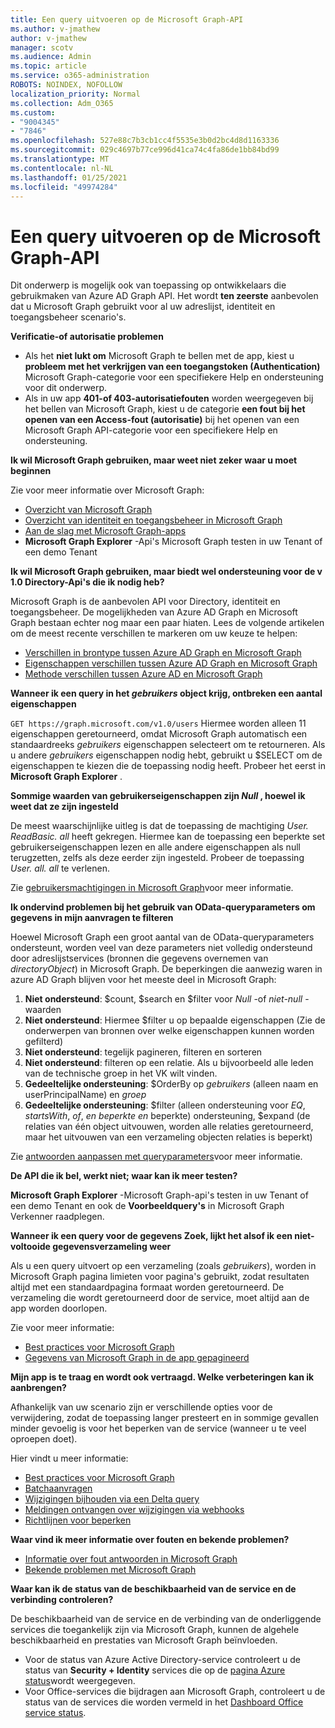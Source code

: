 ```yaml
---
title: Een query uitvoeren op de Microsoft Graph-API
ms.author: v-jmathew
author: v-jmathew
manager: scotv
ms.audience: Admin
ms.topic: article
ms.service: o365-administration
ROBOTS: NOINDEX, NOFOLLOW
localization_priority: Normal
ms.collection: Adm_O365
ms.custom:
- "9004345"
- "7846"
ms.openlocfilehash: 527e88c7b3cb1cc4f5535e3b0d2bc4d8d1163336
ms.sourcegitcommit: 029c4697b77ce996d41ca74c4fa86de1bb84bd99
ms.translationtype: MT
ms.contentlocale: nl-NL
ms.lasthandoff: 01/25/2021
ms.locfileid: "49974284"
---
```

# <a name="querying-the-microsoft-graph-api"></a>Een query uitvoeren op de Microsoft Graph-API

Dit onderwerp is mogelijk ook van toepassing op ontwikkelaars die gebruikmaken van Azure AD Graph API. Het wordt **ten zeerste** aanbevolen dat u Microsoft Graph gebruikt voor al uw adreslijst, identiteit en toegangsbeheer scenario's.

**Verificatie-of autorisatie problemen**

- Als het **niet lukt om** Microsoft Graph te bellen met de app, kiest u **probleem met het verkrijgen van een toegangstoken (Authentication)** Microsoft Graph-categorie voor een specifiekere Help en ondersteuning voor dit onderwerp.
- Als in uw app **401-of 403-autorisatiefouten** worden weergegeven bij het bellen van Microsoft Graph, kiest u de categorie **een fout bij het openen van een Access-fout (autorisatie)** bij het openen van een Microsoft Graph API-categorie voor een specifiekere Help en ondersteuning.

**Ik wil Microsoft Graph gebruiken, maar weet niet zeker waar u moet beginnen**

Zie voor meer informatie over Microsoft Graph:

- [Overzicht van Microsoft Graph](https://docs.microsoft.com/graph/overview)
- [Overzicht van identiteit en toegangsbeheer in Microsoft Graph](https://docs.microsoft.com/graph/azuread-identity-access-management-concept-overview)
- [Aan de slag met Microsoft Graph-apps](https://docs.microsoft.com/graph/)
- **Microsoft Graph Explorer** -Api's Microsoft Graph testen in uw Tenant of een demo Tenant

**Ik wil Microsoft Graph gebruiken, maar biedt wel ondersteuning voor de v 1.0 Directory-Api's die ik nodig heb?**

Microsoft Graph is de aanbevolen API voor Directory, identiteit en toegangsbeheer. De mogelijkheden van Azure AD Graph en Microsoft Graph bestaan echter nog maar een paar hiaten. Lees de volgende artikelen om de meest recente verschillen te markeren om uw keuze te helpen:

- [Verschillen in brontype tussen Azure AD Graph en Microsoft Graph](https://docs.microsoft.com/graph/migrate-azure-ad-graph-resource-differences)
- [Eigenschappen verschillen tussen Azure AD Graph en Microsoft Graph](https://docs.microsoft.com/graph/migrate-azure-ad-graph-property-differences)
- [Methode verschillen tussen Azure AD en Microsoft Graph](https://docs.microsoft.com/graph/migrate-azure-ad-graph-method-differences)

**Wanneer ik een query in het *gebruikers* object krijg, ontbreken een aantal eigenschappen**

`GET https://graph.microsoft.com/v1.0/users` Hiermee worden alleen 11 eigenschappen geretourneerd, omdat Microsoft Graph automatisch een standaardreeks *gebruikers* eigenschappen selecteert om te retourneren. Als u andere *gebruikers* eigenschappen nodig hebt, gebruikt u $SELECT om de eigenschappen te kiezen die de toepassing nodig heeft. Probeer het eerst in **Microsoft Graph Explorer** .

**Sommige waarden van gebruikerseigenschappen zijn *Null* , hoewel ik weet dat ze zijn ingesteld**

De meest waarschijnlijke uitleg is dat de toepassing de machtiging *User. ReadBasic. all* heeft gekregen. Hiermee kan de toepassing een beperkte set gebruikerseigenschappen lezen en alle andere eigenschappen als null terugzetten, zelfs als deze eerder zijn ingesteld. Probeer de toepassing *User. all. all* te verlenen.

Zie [gebruikersmachtigingen in Microsoft Graph](https://docs.microsoft.com/graph/permissions-reference#user-permissions)voor meer informatie.

**Ik ondervind problemen bij het gebruik van OData-queryparameters om gegevens in mijn aanvragen te filteren**

Hoewel Microsoft Graph een groot aantal van de OData-queryparameters ondersteunt, worden veel van deze parameters niet volledig ondersteund door adreslijstservices (bronnen die gegevens overnemen van *directoryObject*) in Microsoft Graph. De beperkingen die aanwezig waren in azure AD Graph blijven voor het meeste deel in Microsoft Graph:

1. **Niet ondersteund**: $count, $search en $filter voor *Null* -of *niet-null* -waarden
2. **Niet ondersteund**: Hiermee $filter u op bepaalde eigenschappen (Zie de onderwerpen van bronnen over welke eigenschappen kunnen worden gefilterd)
3. **Niet ondersteund**: tegelijk pagineren, filteren en sorteren
4. **Niet ondersteund**: filteren op een relatie. Als u bijvoorbeeld alle leden van de technische groep in het VK wilt vinden.
5. **Gedeeltelijke ondersteuning**: $OrderBy op *gebruikers* (alleen naam en userPrincipalName) en *groep*
6. **Gedeeltelijke ondersteuning**: $filter (alleen ondersteuning voor *EQ*, *startsWith*, *of*, *en* *beperkte en* beperkte) ondersteuning, $expand (de relaties van één object uitvouwen, worden alle relaties geretourneerd, maar het uitvouwen van een verzameling objecten relaties is beperkt)

Zie [antwoorden aanpassen met queryparameters](https://docs.microsoft.com/graph/query-parameters)voor meer informatie.

**De API die ik bel, werkt niet; waar kan ik meer testen?**

**Microsoft Graph Explorer** -Microsoft Graph-api's testen in uw Tenant of een demo Tenant en ook de **Voorbeeldquery's** in Microsoft Graph Verkenner raadplegen.

**Wanneer ik een query voor de gegevens Zoek, lijkt het alsof ik een niet-voltooide gegevensverzameling weer**

Als u een query uitvoert op een verzameling (zoals *gebruikers*), worden in Microsoft Graph pagina limieten voor pagina's gebruikt, zodat resultaten altijd met een standaardpagina formaat worden geretourneerd. De verzameling die wordt geretourneerd door de service, moet altijd aan de app worden doorlopen.

Zie voor meer informatie:

- [Best practices voor Microsoft Graph](https://docs.microsoft.com/graph/best-practices-concept)
- [Gegevens van Microsoft Graph in de app gepagineerd](https://docs.microsoft.com/graph/paging)

**Mijn app is te traag en wordt ook vertraagd. Welke verbeteringen kan ik aanbrengen?**

Afhankelijk van uw scenario zijn er verschillende opties voor de verwijdering, zodat de toepassing langer presteert en in sommige gevallen minder gevoelig is voor het beperken van de service (wanneer u te veel oproepen doet).

Hier vindt u meer informatie:

- [Best practices voor Microsoft Graph](https://docs.microsoft.com/graph/best-practices-concept)
- [Batchaanvragen](https://docs.microsoft.com/graph/json-batching)
- [Wijzigingen bijhouden via een Delta query](https://docs.microsoft.com/graph/delta-query-overview)
- [Meldingen ontvangen over wijzigingen via webhooks](https://docs.microsoft.com/graph/webhooks)
- [Richtlijnen voor beperken](https://docs.microsoft.com/graph/throttling)

**Waar vind ik meer informatie over fouten en bekende problemen?**

- [Informatie over fout antwoorden in Microsoft Graph](https://docs.microsoft.com/graph/errors)
- [Bekende problemen met Microsoft Graph](https://docs.microsoft.com/graph/known-issues)

**Waar kan ik de status van de beschikbaarheid van de service en de verbinding controleren?**

De beschikbaarheid van de service en de verbinding van de onderliggende services die toegankelijk zijn via Microsoft Graph, kunnen de algehele beschikbaarheid en prestaties van Microsoft Graph beïnvloeden.

- Voor de status van Azure Active Directory-service controleert u de status van **Security + Identity** services die op de [pagina Azure status](https://azure.microsoft.com/status/)wordt weergegeven.
- Voor Office-services die bijdragen aan Microsoft Graph, controleert u de status van de services die worden vermeld in het [Dashboard Office service status](https://portal.office.com/adminportal/home#/servicehealth).
